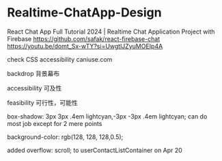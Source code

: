 # Realtime-ChatApp-Design

React Chat App Full Tutorial 2024 | Realtime Chat Application Project with Firebase
https://github.com/safak/react-firebase-chat
https://youtu.be/domt_Sx-wTY?si=UwgtlJZyuMOEIp4A

check CSS accessibility
caniuse.com

backdrop
背景幕布

accessibility
可及性

feasibility
可行性，可能性

box-shadow: 3px 3px .4em lightcyan,-3px -3px .4em lightcyan;
can do most job except for 2 mere points

background-color: rgb(128, 128, 128,0.5);

added overflow: scroll; to userContactListContainer on Apr 20